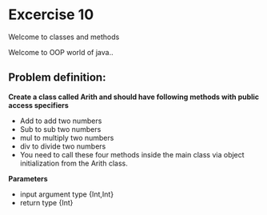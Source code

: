 # Excercise 10

Welcome to classes and methods 

Welcome to OOP world of java..

## Problem definition:

**Create a class called Arith and should have following methods with public access specifiers**
- Add to add two numbers
- Sub to sub two numbers
- mul to multiply two numbers
- div to divide two numbers
- You need to call these four methods inside the main class via object initialization from the Arith class.



**Parameters**
- input argument type {Int,Int}
- return type {Int}


